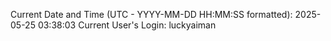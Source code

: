 Current Date and Time (UTC - YYYY-MM-DD HH:MM:SS formatted): 2025-05-25 03:38:03
Current User's Login: luckyaiman
